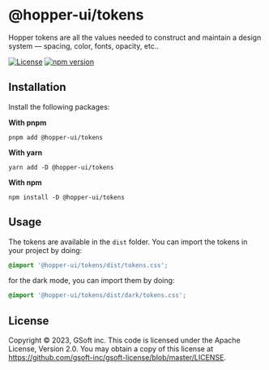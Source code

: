 # @hopper-ui/tokens

Hopper tokens are all the values needed to construct and maintain a design system — spacing, color, fonts, opacity, etc..

[![License](https://img.shields.io/badge/License-Apache_2.0-blue.svg)](../../LICENSE)
[![npm version](https://img.shields.io/npm/v/@hopper-ui/tokens)](https://www.npmjs.com/package/@hopper-ui/tokens)

## Installation

Install the following packages:

**With pnpm**

```shell
pnpm add @hopper-ui/tokens
```

**With yarn**

```shell
yarn add -D @hopper-ui/tokens
```

**With npm**

```shell
npm install -D @hopper-ui/tokens
```

## Usage

[//]: # (reformat this phrase)
The tokens are available in the `dist` folder. You can import the tokens in your project by doing:

```css
@import '@hopper-ui/tokens/dist/tokens.css';
```

for the dark mode, you can import them by doing:
```css
@import '@hopper-ui/tokens/dist/dark/tokens.css';
```

## License

Copyright © 2023, GSoft inc. This code is licensed under the Apache License, Version 2.0. You may obtain a copy of this license at https://github.com/gsoft-inc/gsoft-license/blob/master/LICENSE.
